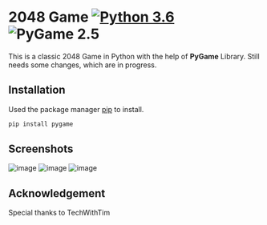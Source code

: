 # 2048 Game [![Python 3.6](https://img.shields.io/badge/python-3.12-blue.svg)](https://www.python.org/downloads/release/python-360/)  ![PyGame 2.5](https://img.shields.io/badge/pygame-2.5-blue.svg)

This is a classic 2048 Game in Python with the help of **PyGame** Library. Still needs some changes, which are in progress.

## Installation

Used the package manager [pip](https://pip.pypa.io/en/stable/) to install.

```bash
pip install pygame
```

## Screenshots

![image](https://github.com/Palak1210/2048Game/assets/37775549/c072703d-222d-4df3-9a50-feaa686d726b) ![image](https://github.com/Palak1210/2048Game/assets/37775549/95b19c58-0d6f-4c7f-94eb-234d43da5699) ![image](https://github.com/Palak1210/2048Game/assets/37775549/8d0cffb6-dd41-4adc-8356-28bb3184315c)


## Acknowledgement

Special thanks to TechWithTim 
